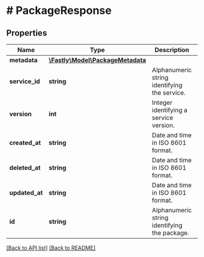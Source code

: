 # # PackageResponse

## Properties

Name | Type | Description | Notes
------------ | ------------- | ------------- | -------------
**metadata** | [**\Fastly\Model\PackageMetadata**](PackageMetadata.md) |  | [optional]
**service_id** | **string** | Alphanumeric string identifying the service. | [optional] [readonly]
**version** | **int** | Integer identifying a service version. | [optional] [readonly]
**created_at** | **string** | Date and time in ISO 8601 format. | [optional] [readonly]
**deleted_at** | **string** | Date and time in ISO 8601 format. | [optional] [readonly]
**updated_at** | **string** | Date and time in ISO 8601 format. | [optional] [readonly]
**id** | **string** | Alphanumeric string identifying the package. | [optional] [readonly]

[[Back to API list]](../../README.md#endpoints) [[Back to README]](../../README.md)
